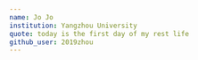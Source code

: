 ```yaml
---
name: Jo Jo
institution: Yangzhou University
quote: today is the first day of my rest life
github_user: 2019zhou
---
```

